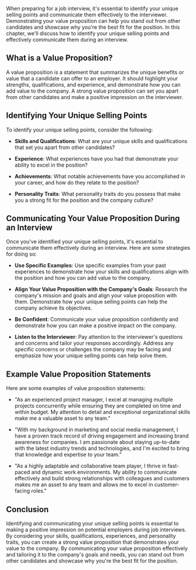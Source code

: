 
When preparing for a job interview, it's essential to identify your unique selling points and communicate them effectively to the interviewer. Demonstrating your value proposition can help you stand out from other candidates and showcase why you're the best fit for the position. In this chapter, we'll discuss how to identify your unique selling points and effectively communicate them during an interview.

What is a Value Proposition?
----------------------------

A value proposition is a statement that summarizes the unique benefits or value that a candidate can offer to an employer. It should highlight your strengths, qualifications, and experience, and demonstrate how you can add value to the company. A strong value proposition can set you apart from other candidates and make a positive impression on the interviewer.

Identifying Your Unique Selling Points
--------------------------------------

To identify your unique selling points, consider the following:

* **Skills and Qualifications**: What are your unique skills and qualifications that set you apart from other candidates?

* **Experience**: What experiences have you had that demonstrate your ability to excel in the position?

* **Achievements**: What notable achievements have you accomplished in your career, and how do they relate to the position?

* **Personality Traits**: What personality traits do you possess that make you a strong fit for the position and the company culture?

Communicating Your Value Proposition During an Interview
--------------------------------------------------------

Once you've identified your unique selling points, it's essential to communicate them effectively during an interview. Here are some strategies for doing so:

* **Use Specific Examples**: Use specific examples from your past experiences to demonstrate how your skills and qualifications align with the position and how you can add value to the company.

* **Align Your Value Proposition with the Company's Goals**: Research the company's mission and goals and align your value proposition with them. Demonstrate how your unique selling points can help the company achieve its objectives.

* **Be Confident**: Communicate your value proposition confidently and demonstrate how you can make a positive impact on the company.

* **Listen to the Interviewer**: Pay attention to the interviewer's questions and concerns and tailor your responses accordingly. Address any specific concerns or challenges the company may be facing and emphasize how your unique selling points can help solve them.

Example Value Proposition Statements
------------------------------------

Here are some examples of value proposition statements:

* "As an experienced project manager, I excel at managing multiple projects concurrently while ensuring they are completed on time and within budget. My attention to detail and exceptional organizational skills make me a valuable asset to any team."

* "With my background in marketing and social media management, I have a proven track record of driving engagement and increasing brand awareness for companies. I am passionate about staying up-to-date with the latest industry trends and technologies, and I'm excited to bring that knowledge and expertise to your team."

* "As a highly adaptable and collaborative team player, I thrive in fast-paced and dynamic work environments. My ability to communicate effectively and build strong relationships with colleagues and customers makes me an asset to any team and allows me to excel in customer-facing roles."

Conclusion
----------

Identifying and communicating your unique selling points is essential to making a positive impression on potential employers during job interviews. By considering your skills, qualifications, experiences, and personality traits, you can create a strong value proposition that demonstrates your value to the company. By communicating your value proposition effectively and tailoring it to the company's goals and needs, you can stand out from other candidates and showcase why you're the best fit for the position.
